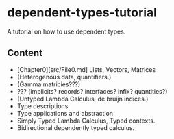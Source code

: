 # dependent-types-tutorial

A tutorial on how to use dependent types.

## Content

- [Chapter0][src/File0.md] Lists, Vectors, Matrices
- (Heterogenous data, quantifiers.)
- (Gamma matricies???)
- ??? (implicits? records? interfaces? infix? quantities?)
- (Untyped Lambda Calculus, de bruijn indices.)
- Type descriptions
- Type applications and abstraction
- Simply Typed Lambda Calculus, Typed contexts.
- Bidirectional dependently typed calculus.
